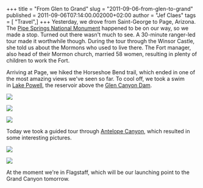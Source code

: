 +++
title = "From Glen to Grand"
slug = "2011-09-06-from-glen-to-grand"
published = 2011-09-06T07:14:00.002000+02:00
author = "Jef Claes"
tags = [ "Travel",]
+++
Yesterday, we drove from Saint-George to Page, Arizona. The [Pipe
Springs National
Monument](http://en.wikipedia.org/wiki/Pipe_Spring_National_Monument)
happened to be on our way, so we made a stop. Turned out there wasn't
much to see. A 30-minute ranger-led tour made it worthwhile though.
During the tour through the Winsor Castle, she told us about the Mormons
who used to live there. The Fort manager, also head of their Mormon
church, married 58 women, resulting in plenty of children to work the
Fort.

  

Arriving at Page, we hiked the Horseshoe Bend trail, which ended in one
of the most amazing views we've seen so far. To cool off, we took a swim
in [Lake Powell](http://en.wikipedia.org/wiki/Lake_powell), the
reservoir above the [Glen Canyon
Dam](http://en.wikipedia.org/wiki/Glen_Canyon_Dam). 

  

[![](../images/thumbnails/2011-09-06-from-glen-to-grand-LakePowell_0049.png)](../images/2011-09-06-from-glen-to-grand-LakePowell_0049.png)

  

[![](../images/thumbnails/2011-09-06-from-glen-to-grand-LakePowell_0120.png)](../images/2011-09-06-from-glen-to-grand-LakePowell_0120.png)

  

[![](../images/thumbnails/2011-09-06-from-glen-to-grand-LakePowell_0144.png)](../images/2011-09-06-from-glen-to-grand-LakePowell_0144.png)

  

Today we took a guided tour through [Antelope
Canyon](http://en.wikipedia.org/wiki/Antelope_Canyon), which resulted in
some interesting pictures. 

  

[![](../images/thumbnails/2011-09-06-from-glen-to-grand-LakePowell_0173.png)](../images/2011-09-06-from-glen-to-grand-LakePowell_0173.png)

  

[![](../images/thumbnails/2011-09-06-from-glen-to-grand-LakePowell_0216.png)](../images/2011-09-06-from-glen-to-grand-LakePowell_0216.png)

  

At the moment we're in Flagstaff, which will be our launching point to
the Grand Canyon tomorrow.
